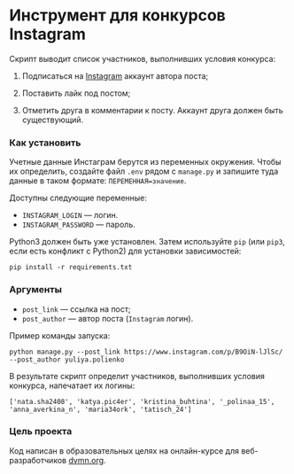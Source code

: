 # Инструмент для конкурсов Instagram

Скрипт выводит список участников, выполнивших условия конкурса:

1. Подписаться на [Instagram](https://www.instagram.com/) аккаунт автора поста;

2. Поставить лайк под постом;
   
3. Отметить друга в комментарии к посту. Аккаунт друга должен быть существующий.


### Как установить

Учетные данные Инстаграм берутся из переменных окружения. Чтобы их определить, создайте файл `.env` рядом с `manage.py` и запишите туда данные в таком формате: `ПЕРЕМЕННАЯ=значение`.

Доступны следующие переменные:
- `INSTAGRAM_LOGIN` — логин.
- `INSTAGRAM_PASSWORD` — пароль.

Python3 должен быть уже установлен. 
Затем используйте `pip` (или `pip3`, если есть конфликт с Python2) для установки зависимостей:
```
pip install -r requirements.txt
```

### Аргументы

* `post_link` — ссылка на пост;
* `post_author` — автор поста (`Instagram` логин).

Пример команды запуска: 

`python manage.py --post_link https://www.instagram.com/p/B9OiN-lJlSc/ --post_author yuliya.polienko`

В результате скрипт определит участников, выполнивших условия конкурса, напечатает их логины: 

`['nata.sha2408', 'katya.pic4er', 'kristina_buhtina', '_polinaa_15', 'anna_averkina_n', 'maria34ork', 'tatisch_24']`

### Цель проекта

Код написан в образовательных целях на онлайн-курсе для веб-разработчиков [dvmn.org](https://dvmn.org/).
